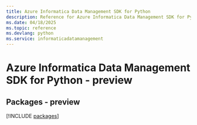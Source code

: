 ```yaml
---
title: Azure Informatica Data Management SDK for Python
description: Reference for Azure Informatica Data Management SDK for Python
ms.date: 04/18/2025
ms.topic: reference
ms.devlang: python
ms.service: informaticadatamanagement
---
```

# Azure Informatica Data Management SDK for Python - preview
## Packages - preview
[!INCLUDE [packages](informatica-data-management-index.md)]